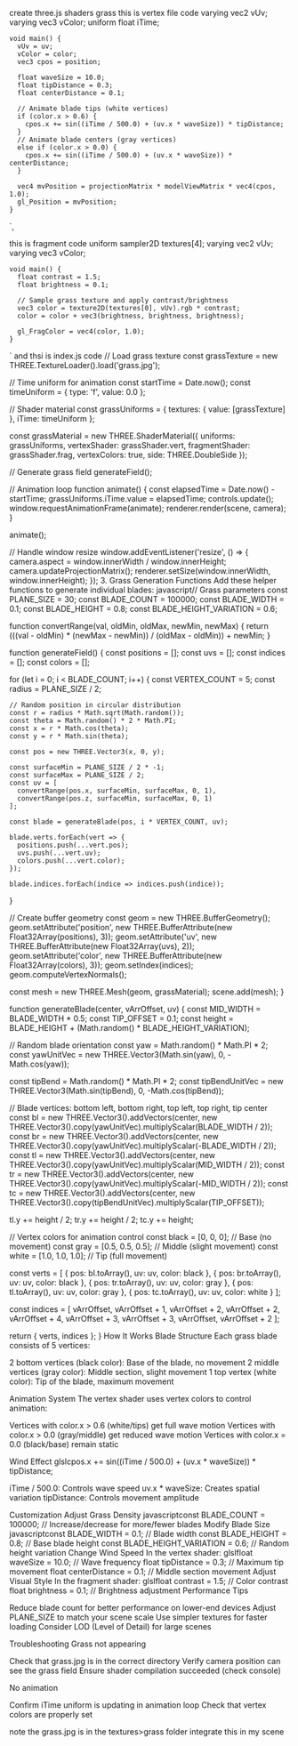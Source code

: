 create three.js shaders grass this is vertex file code 
    varying vec2 vUv;
    varying vec3 vColor;
    uniform float iTime;
    
    void main() {
      vUv = uv;
      vColor = color;
      vec3 cpos = position;
      
      float waveSize = 10.0;
      float tipDistance = 0.3;
      float centerDistance = 0.1;
      
      // Animate blade tips (white vertices)
      if (color.x > 0.6) {
        cpos.x += sin((iTime / 500.0) + (uv.x * waveSize)) * tipDistance;
      }
      // Animate blade centers (gray vertices)
      else if (color.x > 0.0) {
        cpos.x += sin((iTime / 500.0) + (uv.x * waveSize)) * centerDistance;
      }
      
      vec4 mvPosition = projectionMatrix * modelViewMatrix * vec4(cpos, 1.0);
      gl_Position = mvPosition;
    }
  `,

  this is fragment code 
    uniform sampler2D textures[4];
    varying vec2 vUv;
    varying vec3 vColor;
    
    void main() {
      float contrast = 1.5;
      float brightness = 0.1;
      
      // Sample grass texture and apply contrast/brightness
      vec3 color = texture2D(textures[0], vUv).rgb * contrast;
      color = color + vec3(brightness, brightness, brightness);
      
      gl_FragColor = vec4(color, 1.0);
    }
  `
and thsi is index.js code 
// Load grass texture
const grassTexture = new THREE.TextureLoader().load('grass.jpg');

// Time uniform for animation
const startTime = Date.now();
const timeUniform = { type: 'f', value: 0.0 };

// Shader material
const grassUniforms = {
  textures: { value: [grassTexture] },
  iTime: timeUniform
};

const grassMaterial = new THREE.ShaderMaterial({
  uniforms: grassUniforms,
  vertexShader: grassShader.vert,
  fragmentShader: grassShader.frag,
  vertexColors: true,
  side: THREE.DoubleSide
});

// Generate grass field
generateField();

// Animation loop
function animate() {
  const elapsedTime = Date.now() - startTime;
  grassUniforms.iTime.value = elapsedTime;
  controls.update();
  window.requestAnimationFrame(animate);
  renderer.render(scene, camera);
}

animate();

// Handle window resize
window.addEventListener('resize', () => {
  camera.aspect = window.innerWidth / window.innerHeight;
  camera.updateProjectionMatrix();
  renderer.setSize(window.innerWidth, window.innerHeight);
});
3. Grass Generation Functions
Add these helper functions to generate individual blades:
javascript// Grass parameters
const PLANE_SIZE = 30;
const BLADE_COUNT = 100000;
const BLADE_WIDTH = 0.1;
const BLADE_HEIGHT = 0.8;
const BLADE_HEIGHT_VARIATION = 0.6;

function convertRange(val, oldMin, oldMax, newMin, newMax) {
  return (((val - oldMin) * (newMax - newMin)) / (oldMax - oldMin)) + newMin;
}

function generateField() {
  const positions = [];
  const uvs = [];
  const indices = [];
  const colors = [];

  for (let i = 0; i < BLADE_COUNT; i++) {
    const VERTEX_COUNT = 5;
    const radius = PLANE_SIZE / 2;
    
    // Random position in circular distribution
    const r = radius * Math.sqrt(Math.random());
    const theta = Math.random() * 2 * Math.PI;
    const x = r * Math.cos(theta);
    const y = r * Math.sin(theta);
    
    const pos = new THREE.Vector3(x, 0, y);
    
    const surfaceMin = PLANE_SIZE / 2 * -1;
    const surfaceMax = PLANE_SIZE / 2;
    const uv = [
      convertRange(pos.x, surfaceMin, surfaceMax, 0, 1),
      convertRange(pos.z, surfaceMin, surfaceMax, 0, 1)
    ];

    const blade = generateBlade(pos, i * VERTEX_COUNT, uv);
    
    blade.verts.forEach(vert => {
      positions.push(...vert.pos);
      uvs.push(...vert.uv);
      colors.push(...vert.color);
    });
    
    blade.indices.forEach(indice => indices.push(indice));
  }

  // Create buffer geometry
  const geom = new THREE.BufferGeometry();
  geom.setAttribute('position', new THREE.BufferAttribute(new Float32Array(positions), 3));
  geom.setAttribute('uv', new THREE.BufferAttribute(new Float32Array(uvs), 2));
  geom.setAttribute('color', new THREE.BufferAttribute(new Float32Array(colors), 3));
  geom.setIndex(indices);
  geom.computeVertexNormals();

  const mesh = new THREE.Mesh(geom, grassMaterial);
  scene.add(mesh);
}

function generateBlade(center, vArrOffset, uv) {
  const MID_WIDTH = BLADE_WIDTH * 0.5;
  const TIP_OFFSET = 0.1;
  const height = BLADE_HEIGHT + (Math.random() * BLADE_HEIGHT_VARIATION);

  // Random blade orientation
  const yaw = Math.random() * Math.PI * 2;
  const yawUnitVec = new THREE.Vector3(Math.sin(yaw), 0, -Math.cos(yaw));
  
  const tipBend = Math.random() * Math.PI * 2;
  const tipBendUnitVec = new THREE.Vector3(Math.sin(tipBend), 0, -Math.cos(tipBend));

  // Blade vertices: bottom left, bottom right, top left, top right, tip center
  const bl = new THREE.Vector3().addVectors(center, 
    new THREE.Vector3().copy(yawUnitVec).multiplyScalar(BLADE_WIDTH / 2));
  const br = new THREE.Vector3().addVectors(center, 
    new THREE.Vector3().copy(yawUnitVec).multiplyScalar(-BLADE_WIDTH / 2));
  const tl = new THREE.Vector3().addVectors(center, 
    new THREE.Vector3().copy(yawUnitVec).multiplyScalar(MID_WIDTH / 2));
  const tr = new THREE.Vector3().addVectors(center, 
    new THREE.Vector3().copy(yawUnitVec).multiplyScalar(-MID_WIDTH / 2));
  const tc = new THREE.Vector3().addVectors(center, 
    new THREE.Vector3().copy(tipBendUnitVec).multiplyScalar(TIP_OFFSET));

  tl.y += height / 2;
  tr.y += height / 2;
  tc.y += height;

  // Vertex colors for animation control
  const black = [0, 0, 0];    // Base (no movement)
  const gray = [0.5, 0.5, 0.5];  // Middle (slight movement)
  const white = [1.0, 1.0, 1.0]; // Tip (full movement)

  const verts = [
    { pos: bl.toArray(), uv: uv, color: black },
    { pos: br.toArray(), uv: uv, color: black },
    { pos: tr.toArray(), uv: uv, color: gray },
    { pos: tl.toArray(), uv: uv, color: gray },
    { pos: tc.toArray(), uv: uv, color: white }
  ];

  const indices = [
    vArrOffset, vArrOffset + 1, vArrOffset + 2,
    vArrOffset + 2, vArrOffset + 4, vArrOffset + 3,
    vArrOffset + 3, vArrOffset, vArrOffset + 2
  ];

  return { verts, indices };
}
How It Works
Blade Structure
Each grass blade consists of 5 vertices:

2 bottom vertices (black color): Base of the blade, no movement
2 middle vertices (gray color): Middle section, slight movement
1 top vertex (white color): Tip of the blade, maximum movement

Animation System
The vertex shader uses vertex colors to control animation:

Vertices with color.x > 0.6 (white/tips) get full wave motion
Vertices with color.x > 0.0 (gray/middle) get reduced wave motion
Vertices with color.x = 0.0 (black/base) remain static

Wind Effect
glslcpos.x += sin((iTime / 500.0) + (uv.x * waveSize)) * tipDistance;

iTime / 500.0: Controls wave speed
uv.x * waveSize: Creates spatial variation
tipDistance: Controls movement amplitude

Customization
Adjust Grass Density
javascriptconst BLADE_COUNT = 100000;  // Increase/decrease for more/fewer blades
Modify Blade Size
javascriptconst BLADE_WIDTH = 0.1;     // Blade width
const BLADE_HEIGHT = 0.8;    // Base blade height
const BLADE_HEIGHT_VARIATION = 0.6;  // Random height variation
Change Wind Speed
In the vertex shader:
glslfloat waveSize = 10.0;        // Wave frequency
float tipDistance = 0.3;      // Maximum tip movement
float centerDistance = 0.1;   // Middle section movement
Adjust Visual Style
In the fragment shader:
glslfloat contrast = 1.5;    // Color contrast
float brightness = 0.1;  // Brightness adjustment
Performance Tips

Reduce blade count for better performance on lower-end devices
Adjust PLANE_SIZE to match your scene scale
Use simpler textures for faster loading
Consider LOD (Level of Detail) for large scenes

Troubleshooting
Grass not appearing

Check that grass.jpg is in the correct directory
Verify camera position can see the grass field
Ensure shader compilation succeeded (check console)

No animation

Confirm iTime uniform is updating in animation loop
Check that vertex colors are properly set

note the grass.jpg is in the textures>grass folder integrate this in my scene 